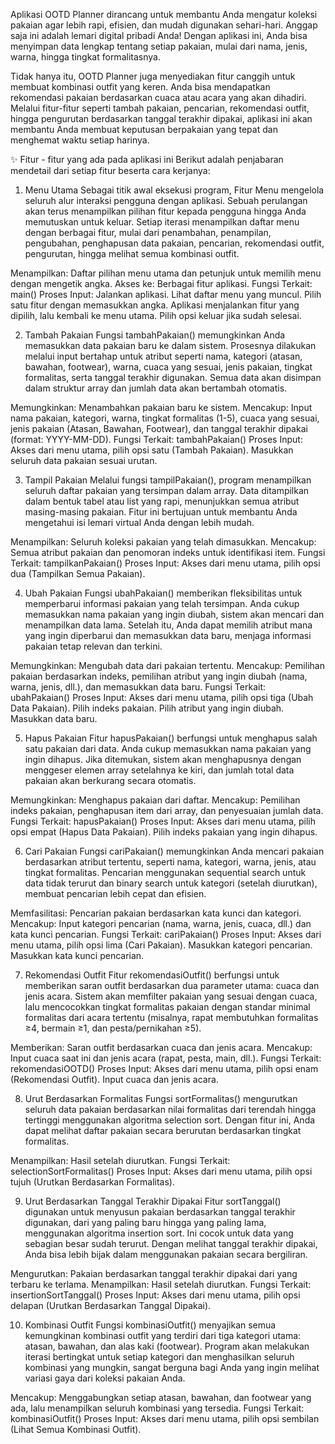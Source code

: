 Aplikasi OOTD Planner dirancang untuk membantu Anda mengatur koleksi pakaian agar lebih rapi, efisien, dan mudah digunakan sehari-hari. Anggap saja ini adalah lemari digital pribadi Anda! Dengan aplikasi ini, Anda bisa menyimpan data lengkap tentang setiap pakaian, mulai dari nama, jenis, warna, hingga tingkat formalitasnya.

Tidak hanya itu, OOTD Planner juga menyediakan fitur canggih untuk membuat kombinasi outfit yang keren. Anda bisa mendapatkan rekomendasi pakaian berdasarkan cuaca atau acara yang akan dihadiri. Melalui fitur-fitur seperti tambah pakaian, pencarian, rekomendasi outfit, hingga pengurutan berdasarkan tanggal terakhir dipakai, aplikasi ini akan membantu Anda membuat keputusan berpakaian yang tepat dan menghemat waktu setiap harinya.

✨ Fitur - fitur yang ada pada aplikasi ini
Berikut adalah penjabaran mendetail dari setiap fitur beserta cara kerjanya:

1. Menu Utama
Sebagai titik awal eksekusi program, Fitur Menu mengelola seluruh alur interaksi pengguna dengan aplikasi. Sebuah perulangan akan terus menampilkan pilihan fitur kepada pengguna hingga Anda memutuskan untuk keluar. Setiap iterasi menampilkan daftar menu dengan berbagai fitur, mulai dari penambahan, penampilan, pengubahan, penghapusan data pakaian, pencarian, rekomendasi outfit, pengurutan, hingga melihat semua kombinasi outfit.

Menampilkan: Daftar pilihan menu utama dan petunjuk untuk memilih menu dengan mengetik angka.
Akses ke: Berbagai fitur aplikasi.
Fungsi Terkait: main()
Proses Input:
Jalankan aplikasi.
Lihat daftar menu yang muncul.
Pilih satu fitur dengan memasukkan angka.
Aplikasi menjalankan fitur yang dipilih, lalu kembali ke menu utama.
Pilih opsi keluar jika sudah selesai.

2. Tambah Pakaian
Fungsi tambahPakaian() memungkinkan Anda memasukkan data pakaian baru ke dalam sistem. Prosesnya dilakukan melalui input bertahap untuk atribut seperti nama, kategori (atasan, bawahan, footwear), warna, cuaca yang sesuai, jenis pakaian, tingkat formalitas, serta tanggal terakhir digunakan. Semua data akan disimpan dalam struktur array dan jumlah data akan bertambah otomatis.

Memungkinkan: Menambahkan pakaian baru ke sistem.
Mencakup: Input nama pakaian, kategori, warna, tingkat formalitas (1-5), cuaca yang sesuai, jenis pakaian (Atasan, Bawahan, Footwear), dan tanggal terakhir dipakai (format: YYYY-MM-DD).
Fungsi Terkait: tambahPakaian()
Proses Input:
Akses dari menu utama, pilih opsi satu (Tambah Pakaian).
Masukkan seluruh data pakaian sesuai urutan.

3. Tampil Pakaian
Melalui fungsi tampilPakaian(), program menampilkan seluruh daftar pakaian yang tersimpan dalam array. Data ditampilkan dalam bentuk tabel atau list yang rapi, menunjukkan semua atribut masing-masing pakaian. Fitur ini bertujuan untuk membantu Anda mengetahui isi lemari virtual Anda dengan lebih mudah.

Menampilkan: Seluruh koleksi pakaian yang telah dimasukkan.
Mencakup: Semua atribut pakaian dan penomoran indeks untuk identifikasi item.
Fungsi Terkait: tampilkanPakaian()
Proses Input: Akses dari menu utama, pilih opsi dua (Tampilkan Semua Pakaian).

4. Ubah Pakaian
Fungsi ubahPakaian() memberikan fleksibilitas untuk memperbarui informasi pakaian yang telah tersimpan. Anda cukup memasukkan nama pakaian yang ingin diubah, sistem akan mencari dan menampilkan data lama. Setelah itu, Anda dapat memilih atribut mana yang ingin diperbarui dan memasukkan data baru, menjaga informasi pakaian tetap relevan dan terkini.

Memungkinkan: Mengubah data dari pakaian tertentu.
Mencakup: Pemilihan pakaian berdasarkan indeks, pemilihan atribut yang ingin diubah (nama, warna, jenis, dll.), dan memasukkan data baru.
Fungsi Terkait: ubahPakaian()
Proses Input:
Akses dari menu utama, pilih opsi tiga (Ubah Data Pakaian).
Pilih indeks pakaian.
Pilih atribut yang ingin diubah.
Masukkan data baru.

5. Hapus Pakaian
Fitur hapusPakaian() berfungsi untuk menghapus salah satu pakaian dari data. Anda cukup memasukkan nama pakaian yang ingin dihapus. Jika ditemukan, sistem akan menghapusnya dengan menggeser elemen array setelahnya ke kiri, dan jumlah total data pakaian akan berkurang secara otomatis.

Memungkinkan: Menghapus pakaian dari daftar.
Mencakup: Pemilihan indeks pakaian, penghapusan item dari array, dan penyesuaian jumlah data.
Fungsi Terkait: hapusPakaian()
Proses Input:
Akses dari menu utama, pilih opsi empat (Hapus Data Pakaian).
Pilih indeks pakaian yang ingin dihapus.

6. Cari Pakaian
Fungsi cariPakaian() memungkinkan Anda mencari pakaian berdasarkan atribut tertentu, seperti nama, kategori, warna, jenis, atau tingkat formalitas. Pencarian menggunakan sequential search untuk data tidak terurut dan binary search untuk kategori (setelah diurutkan), membuat pencarian lebih cepat dan efisien.

Memfasilitasi: Pencarian pakaian berdasarkan kata kunci dan kategori.
Mencakup: Input kategori pencarian (nama, warna, jenis, cuaca, dll.) dan kata kunci pencarian.
Fungsi Terkait: cariPakaian()
Proses Input:
Akses dari menu utama, pilih opsi lima (Cari Pakaian).
Masukkan kategori pencarian.
Masukkan kata kunci pencarian.

7. Rekomendasi Outfit
Fitur rekomendasiOutfit() berfungsi untuk memberikan saran outfit berdasarkan dua parameter utama: cuaca dan jenis acara. Sistem akan memfilter pakaian yang sesuai dengan cuaca, lalu mencocokkan tingkat formalitas pakaian dengan standar minimal formalitas dari acara tertentu (misalnya, rapat membutuhkan formalitas ≥4, bermain ≥1, dan pesta/pernikahan ≥5).

Memberikan: Saran outfit berdasarkan cuaca dan jenis acara.
Mencakup: Input cuaca saat ini dan jenis acara (rapat, pesta, main, dll.).
Fungsi Terkait: rekomendasiOOTD()
Proses Input:
Akses dari menu utama, pilih opsi enam (Rekomendasi Outfit).
Input cuaca dan jenis acara.

8. Urut Berdasarkan Formalitas
Fungsi sortFormalitas() mengurutkan seluruh data pakaian berdasarkan nilai formalitas dari terendah hingga tertinggi menggunakan algoritma selection sort. Dengan fitur ini, Anda dapat melihat daftar pakaian secara berurutan berdasarkan tingkat formalitas.

Menampilkan: Hasil setelah diurutkan.
Fungsi Terkait: selectionSortFormalitas()
Proses Input: Akses dari menu utama, pilih opsi tujuh (Urutkan Berdasarkan Formalitas).

9. Urut Berdasarkan Tanggal Terakhir Dipakai
Fitur sortTanggal() digunakan untuk menyusun pakaian berdasarkan tanggal terakhir digunakan, dari yang paling baru hingga yang paling lama, menggunakan algoritma insertion sort. Ini cocok untuk data yang sebagian besar sudah terurut. Dengan melihat tanggal terakhir dipakai, Anda bisa lebih bijak dalam menggunakan pakaian secara bergiliran.

Mengurutkan: Pakaian berdasarkan tanggal terakhir dipakai dari yang terbaru ke terlama.
Menampilkan: Hasil setelah diurutkan.
Fungsi Terkait: insertionSortTanggal()
Proses Input: Akses dari menu utama, pilih opsi delapan (Urutkan Berdasarkan Tanggal Dipakai).

10. Kombinasi Outfit
Fungsi kombinasiOutfit() menyajikan semua kemungkinan kombinasi outfit yang terdiri dari tiga kategori utama: atasan, bawahan, dan alas kaki (footwear). Program akan melakukan iterasi bertingkat untuk setiap kategori dan menghasilkan seluruh kombinasi yang mungkin, sangat berguna bagi Anda yang ingin melihat variasi gaya dari koleksi pakaian Anda.

Mencakup: Menggabungkan setiap atasan, bawahan, dan footwear yang ada, lalu menampilkan seluruh kombinasi yang tersedia.
Fungsi Terkait: kombinasiOutfit()
Proses Input: Akses dari menu utama, pilih opsi sembilan (Lihat Semua Kombinasi Outfit).
